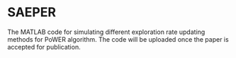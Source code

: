 # SAEPER
The MATLAB code for simulating different exploration rate updating methods for PoWER algorithm.
The code will be uploaded once the paper is accepted for publication.
